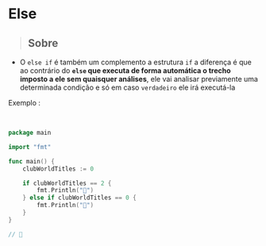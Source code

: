 # Else

> ## Sobre 

- O `else if` é também  um complemento a estrutura `if` a diferença é que ao contrário do **`else` que executa de forma automática o trecho imposto a ele sem quaisquer análises**, ele vai analisar previamente uma determinada condição e só em caso `verdadeiro` ele irá executá-la  


Exemplo : 

<br>

```go
package main

import "fmt"

func main() {
	clubWorldTitles := 0

	if clubWorldTitles == 2 {
		fmt.Println("🦅")
	} else if clubWorldTitles == 0 {
		fmt.Println("🌴")
	}
}

// 🌴
```

